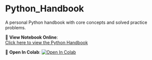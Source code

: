 # Python_Handbook
A personal Python handbook with core concepts and solved practice problems.

📘 **View Notebook Online**:  
[Click here to view the Python Handbook](https://nbviewer.org/github/PhungDinhQuangAnh/Python_Handbook/blob/main/Python_Handbook.ipynb)


📘 **Open In Colab**:  [![Open In Colab](https://colab.research.google.com/assets/colab-badge.svg)](
https://colab.research.google.com/github/PhungDinhQuangAnh/Python_Handbook/blob/main/Python_Handbook.ipynb)

